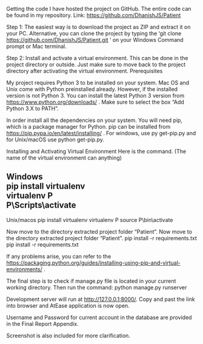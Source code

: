 Getting the code 
I have hosted the project on GitHub. The entire code can be found in my repository. Link: https://github.com/DhanishJS/Patient 

Step 1: The easiest way is to download the project as ZIP and extract it on your PC. Alternative, you can clone the project by typing the ‘git clone https://github.com/DhanishJS/Patient.git ‘ on your Windows Command prompt or Mac terminal.

Step 2: Install and activate a virtual environment. This can be done in the project directory or outside. Just make sure to move back to the project directory after activating the virtual environment. 
Prerequisites 

My project requires Python 3 to be installed on your system. Mac OS and Unix come with Python preinstalled already. However, if the installed version is not Python 3. You can install the latest Python 3 version from https://www.python.org/downloads/ .  Make sure to select the box “Add Python 3.X to PATH”.

In order install all the dependencies on your system. You will need pip, which is a package manager for Python. pip can be installed from https://pip.pypa.io/en/latest/installing/ . For windows, use py get-pip.py and for Unix/macOS use python get-pip.py. 

Installing and Activating Virtual Environment
Here is the command. (The name of the virtual environment can anything)

Windows 	                        
pip install virtualenv	            
virtualenv P 	                    
P\Scripts\activate	                
----------------------
Unix/macos
pip install virtualenv
virtualenv P
source P\bin\activate

Now move to the directory extracted project folder “Patient”.	Now move to the directory extracted project folder “Patient”.
pip install -r requirements.txt	pip install -r requirements.txt

If any problems arise, you can refer to the https://packaging.python.org/guides/installing-using-pip-and-virtual-environments/ . 

The final step is to check if manage.py file is located in your current working directory. Then run the command: python manage.py runserver 

Development server will run at http://127.0.0.1:8000/. Copy and past the link into browser and AtEase application is now open.

Username and Password for current account in the database are provided in the Final Report Appendix.

Screenshot is also included for more clarification. 